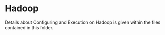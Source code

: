Hadoop
======

Details about Configuring and Execution on Hadoop is given within the files contained in this folder. 
